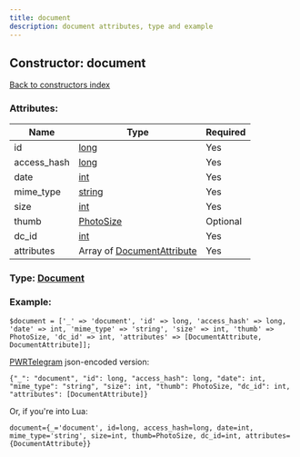 ```yaml
---
title: document
description: document attributes, type and example
---
```

## Constructor: document  
[Back to constructors index](index.md)



### Attributes:

| Name     |    Type       | Required |
|----------|---------------|----------|
|id|[long](../types/long.md) | Yes|
|access\_hash|[long](../types/long.md) | Yes|
|date|[int](../types/int.md) | Yes|
|mime\_type|[string](../types/string.md) | Yes|
|size|[int](../types/int.md) | Yes|
|thumb|[PhotoSize](../types/PhotoSize.md) | Optional|
|dc\_id|[int](../types/int.md) | Yes|
|attributes|Array of [DocumentAttribute](../types/DocumentAttribute.md) | Yes|



### Type: [Document](../types/Document.md)


### Example:

```
$document = ['_' => 'document', 'id' => long, 'access_hash' => long, 'date' => int, 'mime_type' => 'string', 'size' => int, 'thumb' => PhotoSize, 'dc_id' => int, 'attributes' => [DocumentAttribute, DocumentAttribute]];
```  

[PWRTelegram](https://pwrtelegram.xyz) json-encoded version:

```
{"_": "document", "id": long, "access_hash": long, "date": int, "mime_type": "string", "size": int, "thumb": PhotoSize, "dc_id": int, "attributes": [DocumentAttribute]}
```


Or, if you're into Lua:  


```
document={_='document', id=long, access_hash=long, date=int, mime_type='string', size=int, thumb=PhotoSize, dc_id=int, attributes={DocumentAttribute}}

```


